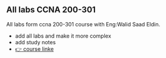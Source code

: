 ## All labs CCNA 200-301
All labs form ccna 200-301 course with Eng:Walid Saad Eldin.

- add all labs and make it more complex 
- add study notes
- [:point_right: course linke](https://www.youtube.com/watch?v=qIJ2jKfIM5Q&list=PLytKR5vSlYcz1knWFHUG-ouYDKl4lemqb)